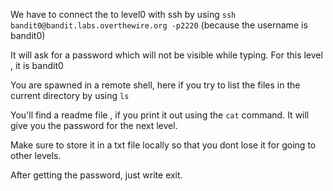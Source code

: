 We have to connect the to level0 with ssh by using 
`ssh bandit0@bandit.labs.overthewire.org -p2220` (because the username is bandit0)

It will ask for a password which will not be visible while typing. For this level , it is bandit0

You are spawned in a remote shell, here if you try to list the files in the current directory by using `ls`

You'll find a readme file , if you print it out using the `cat` command. It will give you the password for the next level.

Make sure to store it in a txt file locally so that you dont lose it for going to other levels.

After getting the password, just write exit.
